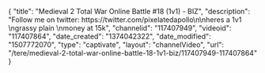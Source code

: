 {
    "title": "Medieval 2 Total War Online Battle #18 (1v1) - BIZ",
    "description": "Follow me on twitter: https:\/\/twitter.com\/pixelatedapollo\n\nheres a 1v1 \ngrassy plain \nmoney at 15k",
    "channelid": "117407949",
    "videoid": "117407864",
    "date_created": "1374042322",
    "date_modified": "1507772070",
    "type": "captivate",
    "layout": "channelVideo",
    "url": "\/tere\/medieval-2-total-war-online-battle-18-1v1-biz\/117407949-117407864"
}